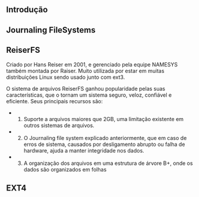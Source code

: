 ## Introdução

## Journaling FileSystems

## ReiserFS

Criado por Hans Reiser em 2001, e gerenciado pela equipe NAMESYS também montada por Raiser. Muito utilizada por estar em muitas distribuições Linux sendo usado junto com ext3.

O sistema de arquivos ReiserFS ganhou popularidade pelas suas características, que o tornam um sistema seguro, veloz, confiável e eficiente. Seus principais recursos são: 

*  1. Suporte a arquivos maiores que 2GB, uma limitação existente em outros sistemas de arquivos.   
*  2. O Journaling file system explicado anteriormente, que em caso de erros de sistema, causados por desligamento abrupto ou falha de hardware, ajuda a manter integridade nos dados.    
*  3. A organização dos arquivos em uma estrutura de árvore B+, onde os dados são organizados em folhas

## EXT4
